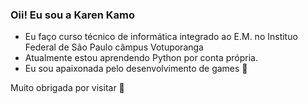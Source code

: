 ### Oii! Eu sou a Karen Kamo

- Eu faço curso técnico de informática integrado ao E.M. no Instituo Federal de São Paulo câmpus Votuporanga
- Atualmente estou aprendendo Python por conta própria.
- Eu sou apaixonada pelo desenvolvimento de games 💖

Muito obrigada por visitar 👋
